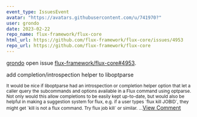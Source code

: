 ```yaml
---
event_type: IssuesEvent
avatar: "https://avatars.githubusercontent.com/u/741970?"
user: grondo
date: 2023-02-22
repo_name: flux-framework/flux-core
html_url: https://github.com/flux-framework/flux-core/issues/4953
repo_url: https://github.com/flux-framework/flux-core
---
```


<a href='https://github.com/grondo' target='_blank'>grondo</a> open issue <a href='https://github.com/flux-framework/flux-core/issues/4953' target='_blank'>flux-framework/flux-core#4953</a>.

<p>add completion/introspection helper to liboptparse</p><small>It would be nice if liboptparse had an introspection or completion helper option that let a caller query the subcommands and options available in a Flux command using optparse. Not only would this allow completions to be easily kept up-to-date, but would also be helpful in making a suggestion system for flux, e.g. if a user types `flux kill JOBID`, they might get `kill is not a flux command. Try flux job kill` or similar....</small><a href='https://github.com/flux-framework/flux-core/issues/4953' target='_blank'>View Comment</a>